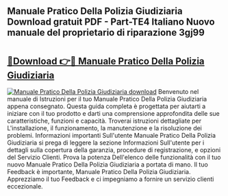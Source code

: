 ## Manuale Pratico Della Polizia Giudiziaria Download gratuit PDF - Part-TE4 Italiano Nuovo manuale del proprietario di riparazione 3gj99

# <h2><a href="http://dfduvt.blite.top/?on=Manuale+Pratico+Della+Polizia+Giudiziaria">🔗Download 👉🔴 Manuale Pratico Della Polizia Giudiziaria</a></h2>

[![Manuale Pratico Della Polizia Giudiziaria download](https://i.imgur.com/lujVjoI.png)](http://dfduvt.blite.top/?on=Manuale+Pratico+Della+Polizia+Giudiziaria)
Benvenuto nel manuale di Istruzioni per il tuo Manuale Pratico Della Polizia Giudiziaria appena consegnato. Questa guida completa è progettata per aiutarti a iniziare con il tuo prodotto e darti una comprensione approfondita delle sue caratteristiche, funzioni e capacità. Troverai istruzioni dettagliate per L'installazione, il funzionamento, la manutenzione e la risoluzione dei problemi. Informazioni importanti Sull'utente Manuale Pratico Della Polizia Giudiziaria si prega di leggere la sezione Informazioni Sull'utente per i dettagli sulla copertura della garanzia, procedure di registrazione, e opzioni del Servizio Clienti. Prova la potenza Dell'elenco delle funzionalità con il tuo nuovo Manuale Pratico Della Polizia Giudiziaria a portata di mano. Il tuo Feedback è importante, Manuale Pratico Della Polizia Giudiziaria. Apprezziamo il tuo Feedback e ci impegniamo a fornire un servizio clienti eccezionale.
